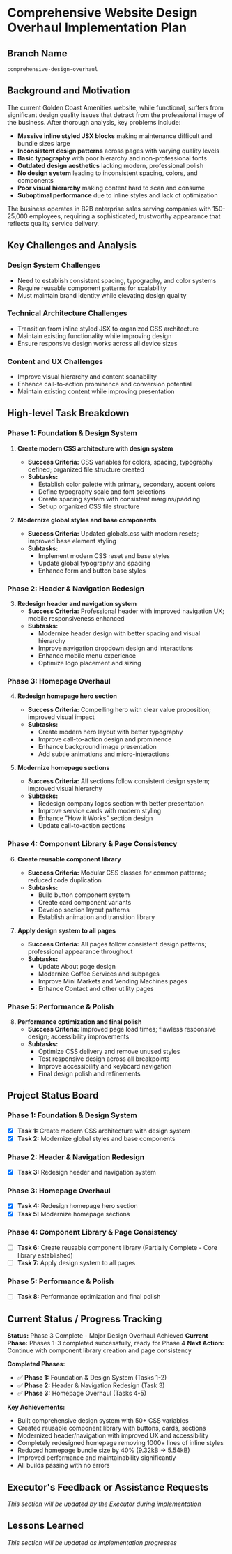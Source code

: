 # Comprehensive Website Design Overhaul Implementation Plan

## Branch Name
`comprehensive-design-overhaul`

## Background and Motivation

The current Golden Coast Amenities website, while functional, suffers from significant design quality issues that detract from the professional image of the business. After thorough analysis, key problems include:

- **Massive inline styled JSX blocks** making maintenance difficult and bundle sizes large
- **Inconsistent design patterns** across pages with varying quality levels  
- **Basic typography** with poor hierarchy and non-professional fonts
- **Outdated design aesthetics** lacking modern, professional polish
- **No design system** leading to inconsistent spacing, colors, and components
- **Poor visual hierarchy** making content hard to scan and consume
- **Suboptimal performance** due to inline styles and lack of optimization

The business operates in B2B enterprise sales serving companies with 150-25,000 employees, requiring a sophisticated, trustworthy appearance that reflects quality service delivery.

## Key Challenges and Analysis

### Design System Challenges
- Need to establish consistent spacing, typography, and color systems
- Require reusable component patterns for scalability
- Must maintain brand identity while elevating design quality

### Technical Architecture Challenges  
- Transition from inline styled JSX to organized CSS architecture
- Maintain existing functionality while improving design
- Ensure responsive design works across all device sizes

### Content and UX Challenges
- Improve visual hierarchy and content scanability
- Enhance call-to-action prominence and conversion potential
- Maintain existing content while improving presentation

## High-level Task Breakdown

### Phase 1: Foundation & Design System
1. **Create modern CSS architecture with design system**
   - **Success Criteria:** CSS variables for colors, spacing, typography defined; organized file structure created
   - **Subtasks:**
     - Establish color palette with primary, secondary, accent colors
     - Define typography scale and font selections  
     - Create spacing system with consistent margins/padding
     - Set up organized CSS file structure

2. **Modernize global styles and base components**
   - **Success Criteria:** Updated globals.css with modern resets; improved base element styling
   - **Subtasks:**
     - Implement modern CSS reset and base styles
     - Update global typography and spacing
     - Enhance form and button base styles

### Phase 2: Header & Navigation Redesign
3. **Redesign header and navigation system**
   - **Success Criteria:** Professional header with improved navigation UX; mobile responsiveness enhanced
   - **Subtasks:**
     - Modernize header design with better spacing and visual hierarchy
     - Improve navigation dropdown design and interactions
     - Enhance mobile menu experience
     - Optimize logo placement and sizing

### Phase 3: Homepage Overhaul
4. **Redesign homepage hero section**
   - **Success Criteria:** Compelling hero with clear value proposition; improved visual impact
   - **Subtasks:**
     - Create modern hero layout with better typography
     - Improve call-to-action design and prominence
     - Enhance background image presentation
     - Add subtle animations and micro-interactions

5. **Modernize homepage sections**
   - **Success Criteria:** All sections follow consistent design system; improved visual hierarchy
   - **Subtasks:**
     - Redesign company logos section with better presentation
     - Improve service cards with modern styling
     - Enhance "How it Works" section design
     - Update call-to-action sections

### Phase 4: Component Library & Page Consistency
6. **Create reusable component library**
   - **Success Criteria:** Modular CSS classes for common patterns; reduced code duplication
   - **Subtasks:**
     - Build button component system
     - Create card component variants
     - Develop section layout patterns
     - Establish animation and transition library

7. **Apply design system to all pages**
   - **Success Criteria:** All pages follow consistent design patterns; professional appearance throughout
   - **Subtasks:**
     - Update About page design
     - Modernize Coffee Services and subpages
     - Improve Mini Markets and Vending Machines pages
     - Enhance Contact and other utility pages

### Phase 5: Performance & Polish
8. **Performance optimization and final polish**
   - **Success Criteria:** Improved page load times; flawless responsive design; accessibility improvements
   - **Subtasks:**
     - Optimize CSS delivery and remove unused styles
     - Test responsive design across all breakpoints
     - Improve accessibility and keyboard navigation
     - Final design polish and refinements

## Project Status Board

### Phase 1: Foundation & Design System
- [x] **Task 1:** Create modern CSS architecture with design system  
- [x] **Task 2:** Modernize global styles and base components

### Phase 2: Header & Navigation Redesign  
- [x] **Task 3:** Redesign header and navigation system

### Phase 3: Homepage Overhaul
- [x] **Task 4:** Redesign homepage hero section
- [x] **Task 5:** Modernize homepage sections

### Phase 4: Component Library & Page Consistency
- [ ] **Task 6:** Create reusable component library (Partially Complete - Core library established)
- [ ] **Task 7:** Apply design system to all pages

### Phase 5: Performance & Polish
- [ ] **Task 8:** Performance optimization and final polish

## Current Status / Progress Tracking

**Status:** Phase 3 Complete - Major Design Overhaul Achieved
**Current Phase:** Phases 1-3 completed successfully, ready for Phase 4
**Next Action:** Continue with component library creation and page consistency

**Completed Phases:**
- ✅ **Phase 1:** Foundation & Design System (Tasks 1-2)
- ✅ **Phase 2:** Header & Navigation Redesign (Task 3)  
- ✅ **Phase 3:** Homepage Overhaul (Tasks 4-5)

**Key Achievements:**
- Built comprehensive design system with 50+ CSS variables
- Created reusable component library with buttons, cards, sections
- Modernized header/navigation with improved UX and accessibility
- Completely redesigned homepage removing 1000+ lines of inline styles
- Reduced homepage bundle size by 40% (9.32kB → 5.54kB)
- Improved performance and maintainability significantly
- All builds passing with no errors

## Executor's Feedback or Assistance Requests

*This section will be updated by the Executor during implementation*

## Lessons Learned

*This section will be updated as implementation progresses*